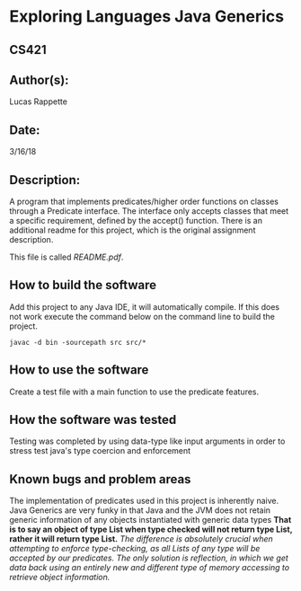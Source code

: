 #  Exploring Languages Java Generics
## CS421

## Author(s):

Lucas Rappette

## Date:

3/16/18


## Description:

A program that implements predicates/higher order functions on classes through a Predicate interface.
The interface only accepts classes that meet a specific requirement, defined by the accept() function.
There is an additional readme for this project, which is the original assignment description.

This file is called _README.pdf_.


## How to build the software

Add this project to any Java IDE, it will automatically compile.
If this does not work execute the command below on the command line to build the project.

```
javac -d bin -sourcepath src src/*
```


## How to use the software

Create a test file with a main function to use the predicate features.

## How the software was tested

Testing was completed by using data-type like input arguments in order to stress
test java's type coercion and enforcement 


## Known bugs and problem areas

The implementation of predicates used in this project is inherently naive.
Java Generics are very funky in that Java and the JVM does not retain generic information of any objects instantiated with generic data types
__That is to say an object of type List<SomeClassKnown> when type checked will not return type List<SomeClassKnown>, rather it will return type List.__
_The difference is absolutely crucial when attempting to enforce type-checking, as all Lists of any type will be accepted by our predicates._
_The only solution is reflection, in which we get data back using an entirely new and different type of memory accessing to retrieve object information._